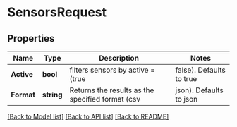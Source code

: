 # SensorsRequest

## Properties

Name | Type | Description | Notes
------------ | ------------- | ------------- | -------------
**Active** | **bool** | filters sensors by active &#x3D; (true|false). Defaults to true | [optional] 
**Format** | **string** | Returns the results as the specified format (csv|json). Defaults to json | [optional] 

[[Back to Model list]](../README.md#documentation-for-models) [[Back to API list]](../README.md#documentation-for-api-endpoints) [[Back to README]](../README.md)


